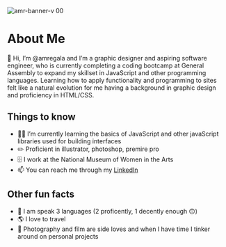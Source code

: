 ![amr-banner-v 00](https://user-images.githubusercontent.com/20043034/178926877-83d11fd6-a398-4a38-9fa3-4c11bf3a59d5.png)

# About Me
👋 Hi, I’m @amregala and I’m a graphic designer and aspiring  software engineer, who is currently completing a coding bootcamp at General Assembly to expand my skillset in JavaScript and other programming languages. Learning how to apply functionality and programming to sites felt like a natural evolution for me having a background in graphic design and proficiency in HTML/CSS. 


## Things to know

- 👩‍💻 I’m currently learning the basics of JavaScript and other javaScript libraries used for building interfaces
- ✏️ Proficient in illustrator, photoshop, premire pro
- 🗄️ I work at the National Museum of Women in the Arts
- 📫 You can reach me through my [LinkedIn](https://www.linkedin.com/in/am-regalado/)

## Other fun facts 
- 👀 I am speak 3 languages (2 proficently, 1 decently enough 🙃)
- 🌎 I love to travel 
- 🎥 Photography and film are side loves and when I have time I tinker around on personal projects


<!---
amregala/amregala is a ✨ special ✨ repository because its `README.md` (this file) appears on your GitHub profile.
You can click the Preview link to take a look at your changes.
--->
